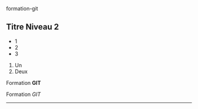 formation-git

## Titre Niveau 2

+ 1
+ 2
+ 3

1. Un
2. Deux

Formation **GIT**

Formation *GIT*

---

<html></html>








